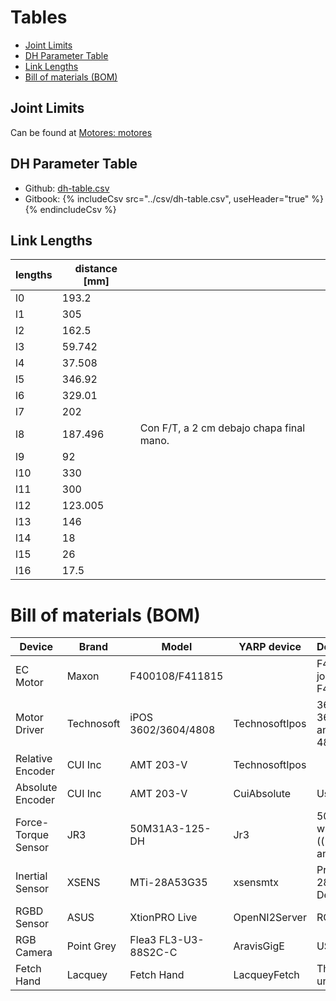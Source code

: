 # Tables
- [Joint Limits](#joint-limits)
- [DH Parameter Table](#dh-parameter-table)
- [Link Lengths](#link-lengths)
- [Bill of materials (BOM)](#bill-of-materials-bom)


## Joint Limits
Can be found at [Motores: motores](/motores.md#motores-motores)

## DH Parameter Table

- Github: [dh-table.csv](/csv/dh-table.csv)
- Gitbook: {% includeCsv src="../csv/dh-table.csv", useHeader="true" %}{% endincludeCsv %}

## Link Lengths
| lengths | distance [mm] | |
| ------------ | ------------ | ------------ |
| l0 | 193.2| |	
| l1 | 305| |	
| l2 | 162.5 | | 	
| l3 | 59.742 | | 	
| l4 | 37.508 | | 	
| l5 | 346.92 | |	
| l6 | 329.01 | |	
| l7 | 202 | |	
| l8 | 187.496 | Con F/T, a 2 cm debajo chapa final mano.|
| l9 | 92 | 	
| l10 | 330 | | 	
| l11 | 300 | | 	
| l12 | 123.005 | | 	
| l13 | 146 | | 	
| l14 | 18| | 	
| l15 | 26 | | 	
| l16 | 17.5 | | 	

# Bill of materials (BOM)

Device | Brand | Model | YARP device | Desciption/Comments
---|---|---|---|---
EC Motor|Maxon|F400108/F411815||F400108 -> wrists joints and axial legs<br/> F411815 -> the rest
Motor Driver|Technosoft|iPOS 3602/3604/4808|TechnosoftIpos|3602 -> front wrist<br/>3604 -> all except legs and trunk<br/>4808 -> legs and trunk
Relative Encoder|CUI Inc|AMT 203-V|TechnosoftIpos|
Absolute Encoder|CUI Inc|AMT 203-V|CuiAbsolute|Uses PIC18F2580
Force-Torque Sensor|JR3|50M31A3-125-DH|Jr3|50M31A3-125-DH -> wrist<br/>((( unknown ))) -> ankle
Inertial Sensor|XSENS|MTi-28A53G35|xsensmtx|Product ID: MTi-28A53G35<br/> Device ID: 00305355<br/>
RGBD Sensor|ASUS|XtionPRO Live|OpenNI2Server|RGB and Depth Sensor
RGB Camera|Point Grey|Flea3 FL3-U3-88S2C-C|AravisGigE|USB3
Fetch Hand|Lacquey|Fetch Hand|LacqueyFetch|Three finger underactuated
